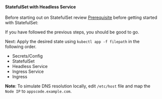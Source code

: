 #### StatefulSet with Headless Service

Before starting out on StatefulSet review [Prerequisite](../../README.md) before getting started with StatefulSet:

If you have followed the previous steps, you should be good to go.

Next: Apply the desired state using `kubectl app -f filepath` in the following order.
- Secrets/Config
- StatefulSet
- Headless Service
- Ingress Service
- Ingress 

**Note**: To simulate DNS resolution locally, edit `/etc/host` file and map the `Node IP` to `appscode.example.com`.